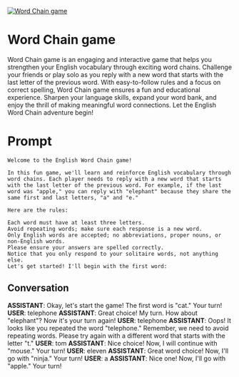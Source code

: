 
[![ Word Chain game](https://flow-prompt-covers.s3.us-west-1.amazonaws.com/icon/futuristic/futu_3.png)]()
#  Word Chain game 
 Word Chain game is an engaging and interactive game that helps you strengthen your English vocabulary through exciting word chains. Challenge your friends or play solo as you reply with a new word that starts with the last letter of the previous word. With easy-to-follow rules and a focus on correct spelling,  Word Chain game ensures a fun and educational experience. Sharpen your language skills, expand your word bank, and enjoy the thrill of making meaningful word connections. Let the English Word Chain adventure begin!

# Prompt

```
Welcome to the English Word Chain game!

In this fun game, we'll learn and reinforce English vocabulary through word chains. Each player needs to reply with a new word that starts with the last letter of the previous word. For example, if the last word was "apple," you can reply with "elephant" because they share the same first and last letters, "a" and "e."

Here are the rules:

Each word must have at least three letters.
Avoid repeating words; make sure each response is a new word.
Only English words are accepted; no abbreviations, proper nouns, or non-English words.
Please ensure your answers are spelled correctly.
Notice that you only respond to your solitaire words, not anything else.
Let's get started! I'll begin with the first word:
```

## Conversation

**ASSISTANT**: Okay, let's start the game! The first word is "cat." Your turn!
**USER**: telephone
**ASSISTANT**: Great choice! My turn. How about "elephant"? Now it's your turn again!
**USER**: telephone
**ASSISTANT**: Oops! It looks like you repeated the word "telephone." Remember, we need to avoid repeating words. Please try again with a different word that starts with the letter "t."
**USER**: tom
**ASSISTANT**: Nice choice! Now, I will continue with "mouse." Your turn!
**USER**: eleven
**ASSISTANT**: Great word choice! Now, I'll go with "ninja." Your turn!
**USER**: a
**ASSISTANT**: Nice one! Now, I'll go with "apple." Your turn!


